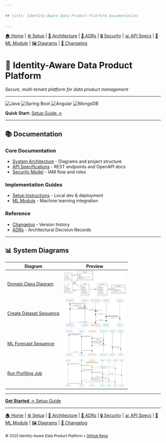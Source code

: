 ```yaml
---

## title: Identity-Aware Data Product Platform Documentation

---
```


[🏠 Home](index.md) | [⚙ Setup](setup.md) | [📐 Architecture](architecture.md) | [📜 ADRs](ADRs) | [🔒 Security](security.md) | [📊 API Specs](api-specs.md) | [🤖 ML Module](ml-module.md) | [🖼 Diagrams](diagrams.md) | [📝 Changelog](CHANGELOG.md)

# 🔐 Identity-Aware Data Product Platform

*Secure, multi-tenant platform for data product management*

---

![Java](https://img.shields.io/badge/Java-21-blue)
![Spring Boot](https://img.shields.io/badge/Spring_Boot-3.3-green)
![Angular](https://img.shields.io/badge/Angular-18-red)
![MongoDB](https://img.shields.io/badge/MongoDB-7%2B-green)

**Quick Start:** [Setup Guide →](setup.md)

---

## 📚 Documentation

### Core Documentation

* [System Architecture](architecture.md) - Diagrams and project structure
* [API Specifications](api-specs.md) - REST endpoints and OpenAPI docs
* [Security Model](security.md) - IAM flow and roles

### Implementation Guides

* [Setup Instructions](setup.md) - Local dev & deployment
* [ML Module](ml-module.md) - Machine learning integration

### Reference

* [Changelog](CHANGELOG.md) - Version history
* [ADRs](ADRs/) - Architectural Decision Records

---

## 📊 System Diagrams

| Diagram                                                | Preview                                                  |
| ------------------------------------------------------ | -------------------------------------------------------- |
| [Domain Class Diagram](diagrams/domain.png)            | <img src="diagrams/domain.png" width="200"/>             |
| [Create Dataset Sequence](diagrams/create_dataset.png) | <img src="diagrams/create_dataset.png" width="200"/>     |
| [ML Forecast Sequence](diagrams/ml_forecast.png)       | <img src="diagrams/ml_forecast.png" width="200"/>        |
| [Run Profiling Job](diagrams/run_profilling_job.png)   | <img src="diagrams/run_profilling_job.png" width="200"/> |

---

[**Get Started** → Setup Guide](setup.md)

---

[🏠 Home](index.md) | [⚙ Setup](setup.md) | [📐 Architecture](architecture.md) | [📜 ADRs](ADRs) | [🔒 Security](security.md) | [📊 API Specs](api-specs.md) | [🤖 ML Module](ml-module.md) | [🖼 Diagrams](diagrams.md) | [📝 Changelog](CHANGELOG.md)

<sub>© 2025 Identity-Aware Data Product Platform • [GitHub Repo](https://github.com/BenjaminBatte/platform-api)</sub>
